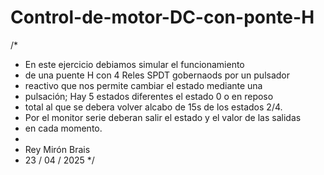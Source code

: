 # Control-de-motor-DC-con-ponte-H

/*
* En este ejercicio debiamos simular el funcionamiento
* de una puente H con 4 Reles SPDT gobernaods por un pulsador 
* reactivo que nos permite cambiar el estado mediante una
* pulsación; Hay 5 estados diferentes el estado 0 o en reposo
* total al que se debera volver alcabo de 15s de los estados 2/4.
* Por el monitor serie deberan salir el estado y el valor de las salidas 
* en cada momento.
*
* Rey Mirón Brais
* 23 / 04 / 2025
*/
